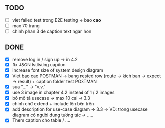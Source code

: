 ## TODO
- [ ] viet failed test trong E2E testing -> bao **cao**
- [ ] max 70 trang
- [ ] chinh phan 3 de caption text ngan hon

## DONE 
- [x] remove log in / sign up -> in 4.2 
- [x] fix JSON lstlisting caption
- [x] increase font size of system design diagram
- [x] Viet bao cao POSTMAN -> bang nested row (route -> kich ban -> expect -> result) + caption folder test POSTMAN
- [x] sua "..." -> "v.v." 
- [x] use 3 image in chapter 4.2 instead of 1 / 2 images
- [x] bỏ mô tả usecase -> max 10 cai -> 3.3
- [x] chỉnh chữ extend + include lên bên trên
- [x] add description for use-case diagram -> 3.3 -> VD: trong usecase diagram có người dung tương tác -> .....
- [x] Them caption cho table / ....